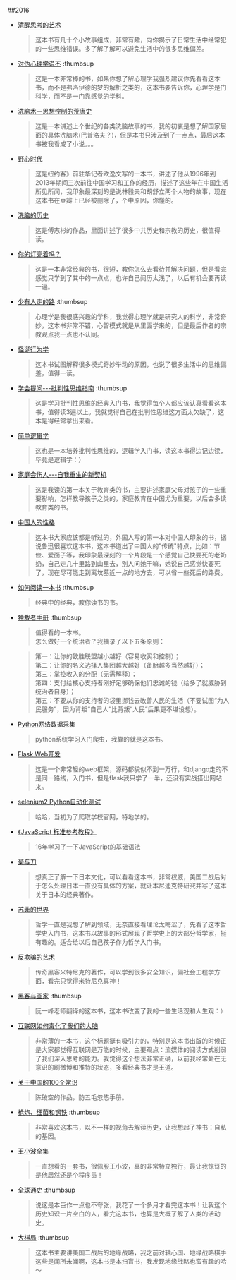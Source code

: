 ##2016
- [清醒思考的艺术](https://book.douban.com/subject/20492550/)       

    >这本书有几十个小故事组成，非常有趣，向你揭示了日常生活中经常犯的一些思维错误。多了解了解可以避免生活中的很多思维偏差。

- [对伪心理学说不](https://book.douban.com/subject/6952036/) :thumbsup    

    >这是一本非常棒的书，如果你想了解心理学我强烈建议你先看看这本书，而不是弗洛伊德的梦的解析之类的，这本书要告诉你，心理学是门科学，而不是一门靠感觉的学科。

- [洗脑术－思想控制的荒唐史](https://book.douban.com/subject/7054138/)

    >这是一本讲述上个世纪的各类洗脑故事的书，我的初衷是想了解国家层面的具体洗脑术(巴普洛夫？)，但是本书只涉及到了一点点，最后这本书被我看成了小说。。。

- [野心时代](https://cn.nytstyle.com/books/20140611/tc11evan/)

    >这是纽约客》前驻华记者欧逸文写的一本书，讲述了他从1996年到2013年期间三次前往中国学习和工作的经历，描述了这些年在中国生活所见所闻，我印象最深刻的是说林毅夫和胡舒立两个人物的故事，现在这本书在豆瓣上已经被删除了，个中原因，你懂的。

- [洗脑的历史]()

    >这是傅志彬的作品，里面讲述了很多中共历史和宗教的历史，很值得读。

- [你的灯亮着吗？](https://book.douban.com/subject/1135754/)

    >这是一本非常经典的书，很短，教你怎么去看待并解决问题，但是看完感觉只学到了其中的一点点，也许自己阅历太浅了，以后有机会要再读一遍。

- [少有人走的路](https://book.douban.com/subject/1775691/) :thumbsup

    >心理学是我很感兴趣的学科，我觉得心理学就是研究人的科学，非常奇妙，这本书非常不错，心智模式就是从里面学来的，但是最后作者的宗教观点我一点也不认同。

- [怪诞行为学](https://book.douban.com/subject/3223711/)
    
    >这本书试图解释很多模式奇妙举动的原因，也说了很多生活中的思维偏差，值得一读。

- [学会提问---批判性思维指南](https://book.douban.com/subject/1504957/) :thumbsup

    >这是学习批判性思维的经典入门书，我觉得每个人都应该认真看看这本书，值得读3遍以上。我就觉得自己在批判性思维这方面太欠缺了，这本是得经常拿出来看。

- [简单逻辑学](https://book.douban.com/subject/2986872/)

    >这也是一本培养批判性思维的，逻辑学入门书，读这本书得边记边读，毕竟是逻辑学：）

- [家庭会伤人---自我重生的新契机](https://book.douban.com/subject/1331746/)

    >这是我读的第一本关于教育类的书，主要讲述家庭父母对孩子的一些重要影响，怎样教导孩子之类的，家庭教育在中国尤为重要，以后会多读教育类的书。

- [中国人的性格](https://book.douban.com/subject/1547456/)

    >这本书大家应该都是听过的，外国人写的第一本对中国人印象的书，据说鲁迅很喜欢这本书，这本书道出了中国人的"传统"特点，比如：节俭、爱面子等，我印象最深刻的一个片段是一个感觉自己快要死的老奶奶，自己走几十里路到山里去，别人问她干嘛，她说自己感觉快要死了，现在尽可能走到离坟墓近一点的地方去，可以省一些死后的路费。

- [如何阅读一本书](https://book.douban.com/subject/1013208/) :thumbsup

    >经典中的经典，教你读书的书。

- [独裁者手册](https://book.douban.com/subject/25881102/) :thumbsup

    >值得看的一本书。    
    怎么做好一个统治者？我摘录了以下五条原则：   

    >第一：让你的致胜联盟越小越好（容易收买和控制）；   
    第二：让你的名义选择人集团越大越好（备胎越多当然越好）；   
    第三：掌控收入的分配（无需解释）；    
    第四：支付给核心支持者刚好足够确保他们忠诚的钱（给多了就威胁到统治者自身）；   
    第五：不要从你的支持者的袋里挪钱去改善人民的生活（不要试图“为人民服务”，因为背叛“自己人”比背叛“人民”后果更不堪设想）。

- [Python网络数据采集](https://book.douban.com/subject/26740503/)

    >python系统学习入门爬虫，我靠的就是这本书。

- [Flask Web开发](https://book.douban.com/subject/26274202/)

    >这是一个非常轻的web框架，源码都貌似不到一万行，和django走的不是同一路线，入门书，但是flask我只学了一半，还没有实战搭出网站来。

- [selenium2 Python自动化测试](https://book.douban.com/subject/26713240/)

    >哈哈，当初为了爬取学校官网，特地学的。

- [《JavaScript 标准参考教程》](http://javascript.ruanyifeng.com/introduction/history.html)

    >16年学习了一下JavaScript的基础语法

- [菊与刀](https://book.douban.com/subject/1022238/)

    >想真正了解一下日本文化，可以看看这本书，非常权威，美国二战后对于怎么处理日本一直没有具体的方案，就让本尼迪克特研究并写了这本关于日本的经典著作。

- [苏菲的世界](https://book.douban.com/subject/1045818/)

    >哲学一直是我想了解到领域，无奈直接看理论太晦涩了，先看了这本哲学史入门书，这本书以故事的形式展现了哲学史上的大部分哲学家，挺有趣的。适合给以后自己孩子作为哲学入门书。

- [反欺骗的艺术](https://book.douban.com/subject/25962840/)

    >传奇黑客米特尼克的著作，可以学到很多安全知识，偏社会工程学方面，看完只觉得米特尼克真神！

- [黑客与画家](https://book.douban.com/subject/6021440/) :thumbsup

    >阮一峰老师翻译的这本书，这本书改变了我的一些生活观和人生观：）

- [互联网如何毒化了我们的大脑](https://book.douban.com/subject/5379664/)

    >非常薄的一本书，这个标题挺有吸引力的，特别是这本书出版的时候正是大家都觉得互联网是万能的时候，主要观点：流媒体的阅读方式削弱了我们深入思考的能力。我觉得这个想法非常正确，以前我经常处在无意识的刷微博和推特的状态，多看经典书才是王道。

- [关于中国的100个常识]()

    >陈破空的作品，防五毛忽悠手册。

- [枪炮、细菌和钢铁](https://book.douban.com/subject/1813841/) :thumbsup

    >非常喜欢这本书，以不一样的视角去解读历史，让我想起了神书：自私的基因。

- [王小波全集](https://book.douban.com/subject/1883991/)

    >一直想看的一套书，很佩服王小波，真的非常特立独行，最让我惊讶的是他居然还是个程序员！

- [全球通史](https://book.douban.com/subject/1025643/) :thumbsup

    >说这是本巨作一点也不夸张，我花了一个多月才看完这本书！让我这个历史知识一片空白的人，看完这本书，也算是大概了解了人类的活动史。

- [大棋局](https://book.douban.com/subject/2026281/) :thumbsup

    >这本书主要讲美国二战后的地缘战略，我之前对轴心国、地缘战略棋手这些是闻所未闻啊，这本书是本扫盲书，我发现地缘战略也蛮有趣的哈～
